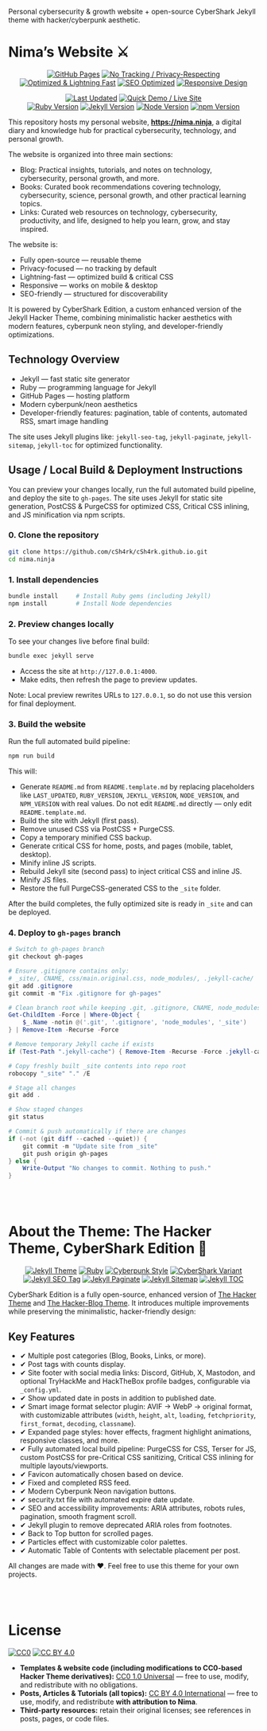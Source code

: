 <!-- ⚙️ TEMPLATE NOTICE ⚙️
The README.template.md file is the source template used to generate README.md.
The script update-badges.js replaces placeholders like `LAST_UPDATED`, `RUBY_VERSION`, etc.
⚠️ Do NOT edit README.md directly — it is automatically overwritten.
Only edit README.template.md file if you want to change content or badge layout. -->

Personal cybersecurity & growth website + open-source CyberShark Jekyll theme with hacker/cyberpunk aesthetic.

# Nima’s Website ⚔

<!-- Website Features / Core -->
<p align="center">
  <!-- Core website features -->
  <a href="https://pages.github.com"><img src="https://img.shields.io/badge/Hosted_on-GitHub_Pages-181717?logo=github&logoColor=white" alt="GitHub Pages"></a>
  <a href="#"><img src="https://img.shields.io/badge/Privacy-Focused-brightgreen?logo=lock&logoColor=white" alt="No Tracking / Privacy-Respecting"></a>
  <a href="#"><img src="https://img.shields.io/badge/Performance-Lightning%20Fast-yellow?logo=zap&logoColor=white" alt="Optimized & Lightning Fast"></a>
  <a href="https://developers.google.com/search/docs/fundamentals/seo-starter-guide"><img src="https://img.shields.io/badge/SEO-Optimized-00cc88?logo=google&logoColor=white" alt="SEO Optimized"></a>
  <a href="https://developer.mozilla.org/en-US/docs/Learn/CSS/CSS_layout/Responsive_Design"><img src="https://img.shields.io/badge/Responsive-Design-blue?logo=css3&logoColor=white" alt="Responsive Design"></a>
</p>

<!-- Maintenance / Versions / Quick Demo -->
<p align="center">
  <!-- ⚠️ This badge is auto-updated by update-badges.js. Do NOT manually edit the date! -->
  <a href="#"><img src="https://img.shields.io/badge/Last_Updated-2025--10--23-lightgrey?logo=github&logoColor=white" alt="Last Updated"></a>
  <a href="https://nima.ninja"><img src="https://img.shields.io/badge/Quick_Demo-Live%20Site-00bfff?logo=firefox&logoColor=white" alt="Quick Demo / Live Site"></a>
  <br>
  <!-- Dependencies -->
  <!-- ⚠️ This badge is auto-updated by update-badges.js. Do NOT manually edit the version! -->
  <a href="https://www.ruby-lang.org/"><img src="https://img.shields.io/badge/Ruby-3.4.6-cc342d?logo=ruby&logoColor=white" alt="Ruby Version"></a>
  <!-- ⚠️ This badge is auto-updated by update-badges.js. Do NOT manually edit the version! -->
  <a href="https://jekyllrb.com/"><img src="https://img.shields.io/badge/Jekyll-4.4.1-f06529?logo=jekyll&logoColor=white" alt="Jekyll Version"></a>
  <!-- ⚠️ This badge is auto-updated by update-badges.js. Do NOT manually edit the version! -->
  <a href="https://nodejs.org/"><img src="https://img.shields.io/badge/Node-22.19.0-339933?logo=node.js&logoColor=white" alt="Node Version"></a>
  <!-- ⚠️ This badge is auto-updated by update-badges.js. Do NOT manually edit the version! -->
  <a href="https://www.npmjs.com/"><img src="https://img.shields.io/badge/npm-11.6.2-blue?logo=npm&logoColor=white" alt="npm Version"></a>
</p>

This repository hosts my personal website, **https://nima.ninja**, a digital diary and knowledge hub for practical cybersecurity, technology, and personal growth.

The website is organized into three main sections:

- Blog: Practical insights, tutorials, and notes on technology, cybersecurity, personal growth, and more.
- Books: Curated book recommendations covering technology, cybersecurity, science, personal growth, and other practical learning topics.
- Links: Curated web resources on technology, cybersecurity, productivity, and life, designed to help you learn, grow, and stay inspired.

The website is:

- Fully open-source — reusable theme
- Privacy-focused — no tracking by default
- Lightning-fast — optimized build & critical CSS
- Responsive — works on mobile & desktop
- SEO-friendly — structured for discoverability

It is powered by CyberShark Edition, a custom enhanced version of the Jekyll Hacker Theme, combining minimalistic hacker aesthetics with modern features, cyberpunk neon styling, and developer-friendly optimizations.

## Technology Overview

- Jekyll — fast static site generator
- Ruby — programming language for Jekyll
- GitHub Pages — hosting platform
- Modern cyberpunk/neon aesthetics
- Developer-friendly features: pagination, table of contents, automated RSS, smart image handling

The site uses Jekyll plugins like: `jekyll-seo-tag`, `jekyll-paginate`, `jekyll-sitemap`, `jekyll-toc` for optimized functionality.

## Usage / Local Build & Deployment Instructions

You can preview your changes locally, run the full automated build pipeline, and deploy the site to `gh-pages`. The site uses Jekyll for static site generation, PostCSS & PurgeCSS for optimized CSS, Critical CSS inlining, and JS minification via npm scripts.

### 0. Clone the repository

```bash
git clone https://github.com/cSh4rk/cSh4rk.github.io.git
cd nima.ninja
```

### 1. Install dependencies

```bash
bundle install     # Install Ruby gems (including Jekyll)
npm install        # Install Node dependencies
```

### 2. Preview changes locally

To see your changes live before final build:

```bash
bundle exec jekyll serve
```

- Access the site at `http://127.0.0.1:4000`.
- Make edits, then refresh the page to preview updates.

Note: Local preview rewrites URLs to `127.0.0.1`, so do not use this version for final deployment.

### 3. Build the website

Run the full automated build pipeline:

```bash
npm run build
```

This will:

- Generate `README.md` from `README.template.md` by replacing placeholders like `LAST_UPDATED`, `RUBY_VERSION`, `JEKYLL_VERSION`, `NODE_VERSION`, and `NPM_VERSION` with real values. Do not edit `README.md` directly — only edit `README.template.md`.
- Build the site with Jekyll (first pass).
- Remove unused CSS via PostCSS + PurgeCSS.
- Copy a temporary minified CSS backup.
- Generate critical CSS for home, posts, and pages (mobile, tablet, desktop).
- Minify inline JS scripts.
- Rebuild Jekyll site (second pass) to inject critical CSS and inline JS.
- Minify JS files.
- Restore the full PurgeCSS-generated CSS to the `_site` folder.

After the build completes, the fully optimized site is ready in `_site` and can be deployed.

### 4. Deploy to `gh-pages` branch

```powershell
# Switch to gh-pages branch
git checkout gh-pages

# Ensure .gitignore contains only:
# _site/, CNAME, css/main.original.css, node_modules/, .jekyll-cache/
git add .gitignore
git commit -m "Fix .gitignore for gh-pages"

# Clean branch root while keeping .git, .gitignore, CNAME, node_modules
Get-ChildItem -Force | Where-Object {
    $_.Name -notin @('.git', '.gitignore', 'node_modules', '_site')
} | Remove-Item -Recurse -Force

# Remove temporary Jekyll cache if exists
if (Test-Path ".jekyll-cache") { Remove-Item -Recurse -Force .jekyll-cache }

# Copy freshly built _site contents into repo root
robocopy "_site" "." /E

# Stage all changes
git add .

# Show staged changes
git status

# Commit & push automatically if there are changes
if (-not (git diff --cached --quiet)) {
    git commit -m "Update site from _site"
    git push origin gh-pages
} else {
    Write-Output "No changes to commit. Nothing to push."
}
```

<br>
<br>

# About the Theme: The Hacker Theme, CyberShark Edition 🦈

<!-- Theme / Tech Stack -->
<p align="center">
  <a href="https://jekyllrb.com"><img src="https://img.shields.io/badge/Jekyll-Theme-f06529?logo=jekyll&logoColor=white" alt="Jekyll Theme"></a>
  <a href="https://www.ruby-lang.org/"><img src="https://img.shields.io/badge/Built_with-Ruby-cc342d?logo=ruby&logoColor=white" alt="Ruby"></a>
  <a href="https://en.wikipedia.org/wiki/Cyberpunk"><img src="https://img.shields.io/badge/Style-Cyberpunk-ff00ff?logo=css3&logoColor=white" alt="Cyberpunk Style"></a>
  <a href="#"><img src="https://img.shields.io/badge/Variant-CyberShark-00ffff?logo=shark&logoColor=black" alt="CyberShark Variant"></a>
  <br>
  <!-- Jekyll Plugins -->
  <a href="https://jekyll.github.io/jekyll-seo-tag/"><img src="https://img.shields.io/badge/Plugin-jekyll--seo--tag-orange?logo=jekyll&logoColor=white" alt="Jekyll SEO Tag"></a>
  <a href="https://github.com/jekyll/jekyll-paginate"><img src="https://img.shields.io/badge/Plugin-jekyll--paginate-blue?logo=jekyll&logoColor=white" alt="Jekyll Paginate"></a>
  <a href="https://github.com/jekyll/jekyll-sitemap"><img src="https://img.shields.io/badge/Plugin-jekyll--sitemap-lightgrey?logo=jekyll&logoColor=white" alt="Jekyll Sitemap"></a>
  <a href="https://github.com/toshimaru/jekyll-toc"><img src="https://img.shields.io/badge/Plugin-jekyll--toc-lightgreen?logo=jekyll&logoColor=white" alt="Jekyll TOC"></a>
</p>

CyberShark Edition is a fully open-source, enhanced version of [The Hacker Theme](https://github.com/pages-themes/hacker) and [The Hacker-Blog Theme](https://github.com/tocttou/hacker-blog). It introduces multiple improvements while preserving the minimalistic, hacker-friendly design:

## Key Features

- ✔ Multiple post categories (Blog, Books, Links, or more).
- ✔ Post tags with counts display.
- ✔ Site footer with social media links: Discord, GitHub, X, Mastodon, and optional TryHackMe and HackTheBox profile badges, configurable via `_config.yml`.
- ✔ Show updated date in posts in addition to published date.
- ✔ Smart image format selector plugin: AVIF → WebP → original format, with customizable attributes (`width`, `height`, `alt`, `loading`, `fetchpriority`, `first_format`, `decoding`, `classname`).
- ✔ Expanded page styles: hover effects, fragment highlight animations, responsive classes, and more.
- ✔ Fully automated local build pipeline: PurgeCSS for CSS, Terser for JS, custom PostCSS for pre-Critical CSS sanitizing, Critical CSS inlining for multiple layouts/viewports.
- ✔ Favicon automatically chosen based on device.
- ✔ Fixed and completed RSS feed.
- ✔ Modern Cyberpunk Neon navigation buttons.
- ✔ security.txt file with automated expire date update.
- ✔ SEO and accessibility improvements: ARIA attributes, robots rules, pagination, smooth fragment scroll.
- ✔ Jekyll plugin to remove deprecated ARIA roles from footnotes.
- ✔ Back to Top button for scrolled pages.
- ✔ Particles effect with customizable color palettes.
- ✔ Automatic Table of Contents with selectable placement per post.

All changes are made with ❤. Feel free to use this theme for your own projects.

<br>
<br>

# License
[![CC0](https://img.shields.io/badge/License-CC0_1.0-lightgrey.svg)](https://creativecommons.org/publicdomain/zero/1.0/)
[![CC BY 4.0](https://img.shields.io/badge/License-CC_BY_4.0-blue.svg)](https://creativecommons.org/licenses/by/4.0/)

- **Templates & website code (including modifications to CC0-based Hacker Theme derivatives):** [CC0 1.0 Universal](https://creativecommons.org/publicdomain/zero/1.0/) — free to use, modify, and redistribute with no obligations.  
- **Posts, Articles & Tutorials (all topics):** [CC BY 4.0 International](https://creativecommons.org/licenses/by/4.0/) — free to use, modify, and redistribute **with attribution to Nima**.  
- **Third-party resources:** retain their original licenses; see references in posts, pages, or code files.
